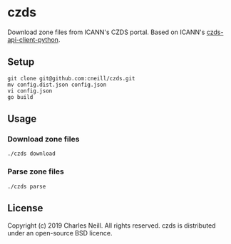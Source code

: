 # czds

Download zone files from ICANN's CZDS portal. Based on ICANN's [czds-api-client-python](https://github.com/icann/czds-api-client-python).

## Setup 

```
git clone git@github.com:cneill/czds.git
mv config.dist.json config.json
vi config.json
go build
```

## Usage

### Download zone files

```
./czds download
```

### Parse zone files

```
./czds parse
```

## License

Copyright (c) 2019 Charles Neill. All rights reserved. czds is distributed under an open-source BSD licence.
